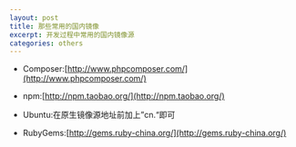 ```yaml
---
layout: post
title: 那些常用的国内镜像
excerpt: 开发过程中常用的国内镜像源
categories: others
---
```




- Composer:[http://www.phpcomposer.com/](http://www.phpcomposer.com/)

- npm:[http://npm.taobao.org/](http://npm.taobao.org/)

- Ubuntu:在原生镜像源地址前加上”cn.“即可

- RubyGems:[http://gems.ruby-china.org/](http://gems.ruby-china.org/)
